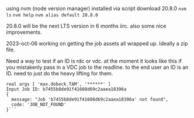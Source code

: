 using nvm (node version manager)
installed via script
download 20.8.0
`nvm ls`
`nvm help`
`nvm alias default 20.8.0`

20.8.0 will be the next LTS version in 6 months iirc. also some nice improvements. 

2023-oct-06
working on getting the job assets all wrapped up. Ideally a zip file.

Need a way to test if an ID is rdc or vdc. at the moment it looks like this if you mistakenly pass in a VDC job to the readline. to the end user an ID is an ID. need to just do the heavy lifting for them. 

```
real args [ 'max.dobeck.TAM', '******' ]
Input Job ID: b7455b8de91f41608d69c2aaea18396a
{
  message: "Job 'b7455b8de91f41608d69c2aaea18396a' not found",
  code: 'JOB_NOT_FOUND'
}```